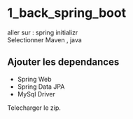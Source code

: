 # 1_back_spring_boot

aller sur : spring initializr <br>
Selectionner Maven , java 

## Ajouter les dependances

- Spring Web
- Spring Data JPA
- MySql Driver

Telecharger le zip. 

